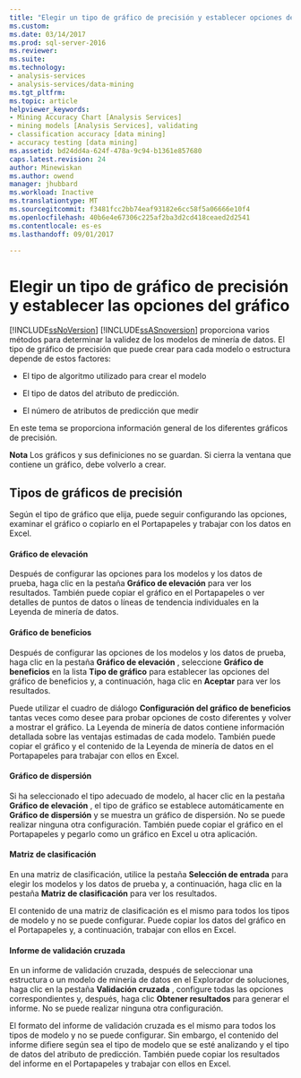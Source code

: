 ```yaml
---
title: "Elegir un tipo de gráfico de precisión y establecer opciones del gráfico | Documentos de Microsoft"
ms.custom: 
ms.date: 03/14/2017
ms.prod: sql-server-2016
ms.reviewer: 
ms.suite: 
ms.technology:
- analysis-services
- analysis-services/data-mining
ms.tgt_pltfrm: 
ms.topic: article
helpviewer_keywords:
- Mining Accuracy Chart [Analysis Services]
- mining models [Analysis Services], validating
- classification accuracy [data mining]
- accuracy testing [data mining]
ms.assetid: bd24dd4a-624f-478a-9c94-b1361e857680
caps.latest.revision: 24
author: Minewiskan
ms.author: owend
manager: jhubbard
ms.workload: Inactive
ms.translationtype: MT
ms.sourcegitcommit: f3481fcc2bb74eaf93182e6cc58f5a06666e10f4
ms.openlocfilehash: 40b6e4e67306c225af2ba3d2cd418ceaed2d2541
ms.contentlocale: es-es
ms.lasthandoff: 09/01/2017

---
```

# <a name="choose-an-accuracy-chart-type-and-set-chart-options"></a>Elegir un tipo de gráfico de precisión y establecer las opciones del gráfico
  [!INCLUDE[ssNoVersion](../../includes/ssnoversion-md.md)] [!INCLUDE[ssASnoversion](../../includes/ssasnoversion-md.md)] proporciona varios métodos para determinar la validez de los modelos de minería de datos. El tipo de gráfico de precisión que puede crear para cada modelo o estructura depende de estos factores:  
  
-   El tipo de algoritmo utilizado para crear el modelo  
  
-   El tipo de datos del atributo de predicción.  
  
-   El número de atributos de predicción que medir  
  
 En este tema se proporciona información general de los diferentes gráficos de precisión.  
  
 **Nota** Los gráficos y sus definiciones no se guardan. Si cierra la ventana que contiene un gráfico, debe volverlo a crear.  
  
## <a name="accuracy-chart-types"></a>Tipos de gráficos de precisión  
 Según el tipo de gráfico que elija, puede seguir configurando las opciones, examinar el gráfico o copiarlo en el Portapapeles y trabajar con los datos en Excel.  
  
#### <a name="lift-chart"></a>Gráfico de elevación  
 Después de configurar las opciones para los modelos y los datos de prueba, haga clic en la pestaña **Gráfico de elevación** para ver los resultados. También puede copiar el gráfico en el Portapapeles o ver detalles de puntos de datos o líneas de tendencia individuales en la Leyenda de minería de datos.  
  
#### <a name="profit-chart"></a>Gráfico de beneficios  
 Después de configurar las opciones de los modelos y los datos de prueba, haga clic en la pestaña **Gráfico de elevación** , seleccione **Gráfico de beneficios** en la lista **Tipo de gráfico** para establecer las opciones del gráfico de beneficios y, a continuación, haga clic en **Aceptar** para ver los resultados.  
  
 Puede utilizar el cuadro de diálogo **Configuración del gráfico de beneficios** tantas veces como desee para probar opciones de costo diferentes y volver a mostrar el gráfico. La Leyenda de minería de datos contiene información detallada sobre las ventajas estimadas de cada modelo. También puede copiar el gráfico y el contenido de la Leyenda de minería de datos en el Portapapeles para trabajar con ellos en Excel.  
  
#### <a name="scatter-plot"></a>Gráfico de dispersión  
 Si ha seleccionado el tipo adecuado de modelo, al hacer clic en la pestaña **Gráfico de elevación** , el tipo de gráfico se establece automáticamente en **Gráfico de dispersión** y se muestra un gráfico de dispersión. No se puede realizar ninguna otra configuración. También puede copiar el gráfico en el Portapapeles y pegarlo como un gráfico en Excel u otra aplicación.  
  
#### <a name="classification-matrix"></a>Matriz de clasificación  
 En una matriz de clasificación, utilice la pestaña **Selección de entrada** para elegir los modelos y los datos de prueba y, a continuación, haga clic en la pestaña **Matriz de clasificación** para ver los resultados.  
  
 El contenido de una matriz de clasificación es el mismo para todos los tipos de modelo y no se puede configurar. Puede copiar los datos del gráfico en el Portapapeles y, a continuación, trabajar con ellos en Excel.  
  
#### <a name="cross-validation-report"></a>Informe de validación cruzada  
 En un informe de validación cruzada, después de seleccionar una estructura o un modelo de minería de datos en el Explorador de soluciones, haga clic en la pestaña **Validación cruzada** , configure todas las opciones correspondientes y, después, haga clic **Obtener resultados** para generar el informe. No se puede realizar ninguna otra configuración.  
  
 El formato del informe de validación cruzada es el mismo para todos los tipos de modelo y no se puede configurar. Sin embargo, el contenido del informe difiere según sea el tipo de modelo que se esté analizando y el tipo de datos del atributo de predicción. También puede copiar los resultados del informe en el Portapapeles y trabajar con ellos en Excel.  
  
  

